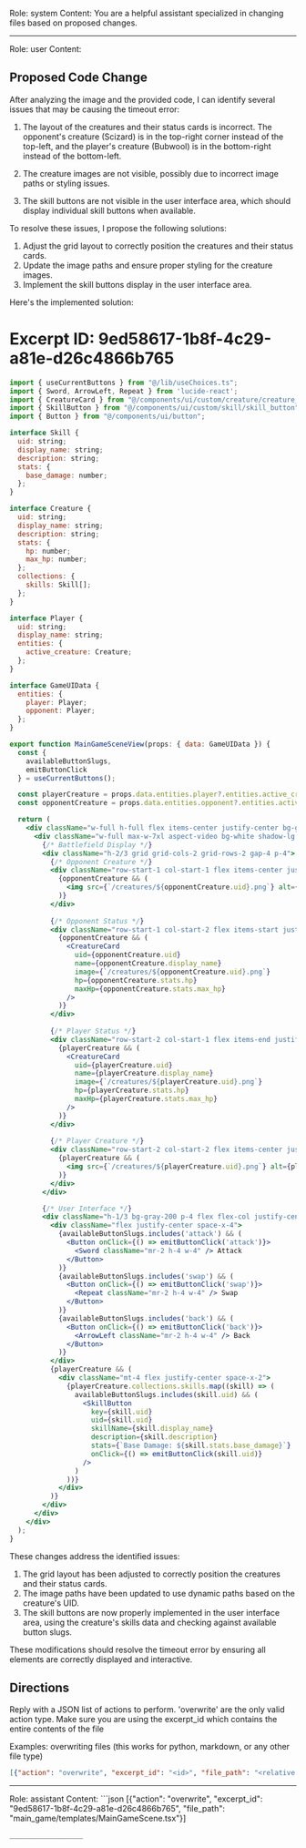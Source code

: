 Role: system
Content: You are a helpful assistant specialized in changing files based on proposed changes.
__________________
Role: user
Content: 
## Proposed Code Change
After analyzing the image and the provided code, I can identify several issues that may be causing the timeout error:

1. The layout of the creatures and their status cards is incorrect. The opponent's creature (Scizard) is in the top-right corner instead of the top-left, and the player's creature (Bubwool) is in the bottom-right instead of the bottom-left.

2. The creature images are not visible, possibly due to incorrect image paths or styling issues.

3. The skill buttons are not visible in the user interface area, which should display individual skill buttons when available.

To resolve these issues, I propose the following solutions:

1. Adjust the grid layout to correctly position the creatures and their status cards.
2. Update the image paths and ensure proper styling for the creature images.
3. Implement the skill buttons display in the user interface area.

Here's the implemented solution:

# Excerpt ID: 9ed58617-1b8f-4c29-a81e-d26c4866b765
```jsx main_game/templates/MainGameScene.tsx
import { useCurrentButtons } from "@/lib/useChoices.ts";
import { Sword, ArrowLeft, Repeat } from 'lucide-react';
import { CreatureCard } from "@/components/ui/custom/creature/creature_card";
import { SkillButton } from "@/components/ui/custom/skill/skill_button";
import { Button } from "@/components/ui/button";

interface Skill {
  uid: string;
  display_name: string;
  description: string;
  stats: {
    base_damage: number;
  };
}

interface Creature {
  uid: string;
  display_name: string;
  description: string;
  stats: {
    hp: number;
    max_hp: number;
  };
  collections: {
    skills: Skill[];
  };
}

interface Player {
  uid: string;
  display_name: string;
  entities: {
    active_creature: Creature;
  };
}

interface GameUIData {
  entities: {
    player: Player;
    opponent: Player;
  };
}

export function MainGameSceneView(props: { data: GameUIData }) {
  const {
    availableButtonSlugs,
    emitButtonClick
  } = useCurrentButtons();

  const playerCreature = props.data.entities.player?.entities.active_creature;
  const opponentCreature = props.data.entities.opponent?.entities.active_creature;

  return (
    <div className="w-full h-full flex items-center justify-center bg-gray-100">
      <div className="w-full max-w-7xl aspect-video bg-white shadow-lg rounded-lg overflow-hidden flex flex-col">
        {/* Battlefield Display */}
        <div className="h-2/3 grid grid-cols-2 grid-rows-2 gap-4 p-4">
          {/* Opponent Creature */}
          <div className="row-start-1 col-start-1 flex items-center justify-center">
            {opponentCreature && (
              <img src={`/creatures/${opponentCreature.uid}.png`} alt={opponentCreature.display_name} className="w-48 h-48 object-contain" />
            )}
          </div>
          
          {/* Opponent Status */}
          <div className="row-start-1 col-start-2 flex items-start justify-end">
            {opponentCreature && (
              <CreatureCard
                uid={opponentCreature.uid}
                name={opponentCreature.display_name}
                image={`/creatures/${opponentCreature.uid}.png`}
                hp={opponentCreature.stats.hp}
                maxHp={opponentCreature.stats.max_hp}
              />
            )}
          </div>
          
          {/* Player Status */}
          <div className="row-start-2 col-start-1 flex items-end justify-start">
            {playerCreature && (
              <CreatureCard
                uid={playerCreature.uid}
                name={playerCreature.display_name}
                image={`/creatures/${playerCreature.uid}.png`}
                hp={playerCreature.stats.hp}
                maxHp={playerCreature.stats.max_hp}
              />
            )}
          </div>
          
          {/* Player Creature */}
          <div className="row-start-2 col-start-2 flex items-center justify-center">
            {playerCreature && (
              <img src={`/creatures/${playerCreature.uid}.png`} alt={playerCreature.display_name} className="w-48 h-48 object-contain" />
            )}
          </div>
        </div>

        {/* User Interface */}
        <div className="h-1/3 bg-gray-200 p-4 flex flex-col justify-center">
          <div className="flex justify-center space-x-4">
            {availableButtonSlugs.includes('attack') && (
              <Button onClick={() => emitButtonClick('attack')}>
                <Sword className="mr-2 h-4 w-4" /> Attack
              </Button>
            )}
            {availableButtonSlugs.includes('swap') && (
              <Button onClick={() => emitButtonClick('swap')}>
                <Repeat className="mr-2 h-4 w-4" /> Swap
              </Button>
            )}
            {availableButtonSlugs.includes('back') && (
              <Button onClick={() => emitButtonClick('back')}>
                <ArrowLeft className="mr-2 h-4 w-4" /> Back
              </Button>
            )}
          </div>
          {playerCreature && (
            <div className="mt-4 flex justify-center space-x-2">
              {playerCreature.collections.skills.map((skill) => (
                availableButtonSlugs.includes(skill.uid) && (
                  <SkillButton
                    key={skill.uid}
                    uid={skill.uid}
                    skillName={skill.display_name}
                    description={skill.description}
                    stats={`Base Damage: ${skill.stats.base_damage}`}
                    onClick={() => emitButtonClick(skill.uid)}
                  />
                )
              ))}
            </div>
          )}
        </div>
      </div>
    </div>
  );
}
```

These changes address the identified issues:

1. The grid layout has been adjusted to correctly position the creatures and their status cards.
2. The image paths have been updated to use dynamic paths based on the creature's UID.
3. The skill buttons are now properly implemented in the user interface area, using the creature's skills data and checking against available button slugs.

These modifications should resolve the timeout error by ensuring all elements are correctly displayed and interactive.

## Directions
Reply with a JSON list of actions to perform. 'overwrite' are the only valid action type. 
Make sure you are using the excerpt_id which contains the entire contents of the file

Examples:
overwriting files (this works for python, markdown, or any other file type)
```json output_example1
[{"action": "overwrite", "excerpt_id": "<id>", "file_path": "<relative file path>"}]
```

__________________
Role: assistant
Content: ```json
[{"action": "overwrite", "excerpt_id": "9ed58617-1b8f-4c29-a81e-d26c4866b765", "file_path": "main_game/templates/MainGameScene.tsx"}]
```
__________________
